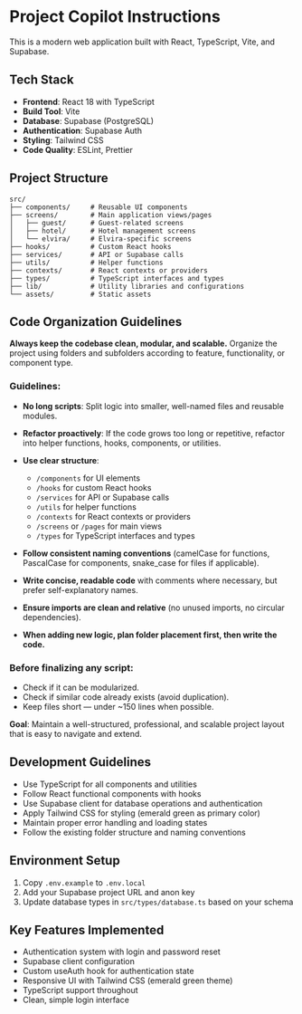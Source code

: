 # Project Copilot Instructions

This is a modern web application built with React, TypeScript, Vite, and Supabase.

## Tech Stack

- **Frontend**: React 18 with TypeScript
- **Build Tool**: Vite
- **Database**: Supabase (PostgreSQL)
- **Authentication**: Supabase Auth
- **Styling**: Tailwind CSS
- **Code Quality**: ESLint, Prettier

## Project Structure

```
src/
├── components/     # Reusable UI components
├── screens/        # Main application views/pages
│   ├── guest/      # Guest-related screens
│   ├── hotel/      # Hotel management screens
│   └── elvira/     # Elvira-specific screens
├── hooks/          # Custom React hooks
├── services/       # API or Supabase calls
├── utils/          # Helper functions
├── contexts/       # React contexts or providers
├── types/          # TypeScript interfaces and types
├── lib/            # Utility libraries and configurations
└── assets/         # Static assets
```

## Code Organization Guidelines

**Always keep the codebase clean, modular, and scalable.**
Organize the project using folders and subfolders according to feature, functionality, or component type.

### Guidelines:

- **No long scripts**: Split logic into smaller, well-named files and reusable modules.

- **Refactor proactively**: If the code grows too long or repetitive, refactor into helper functions, hooks, components, or utilities.

- **Use clear structure**:

  - `/components` for UI elements
  - `/hooks` for custom React hooks
  - `/services` for API or Supabase calls
  - `/utils` for helper functions
  - `/contexts` for React contexts or providers
  - `/screens` or `/pages` for main views
  - `/types` for TypeScript interfaces and types

- **Follow consistent naming conventions** (camelCase for functions, PascalCase for components, snake_case for files if applicable).

- **Write concise, readable code** with comments where necessary, but prefer self-explanatory names.

- **Ensure imports are clean and relative** (no unused imports, no circular dependencies).

- **When adding new logic, plan folder placement first, then write the code.**

### Before finalizing any script:

- Check if it can be modularized.
- Check if similar code already exists (avoid duplication).
- Keep files short — under ~150 lines when possible.

**Goal**: Maintain a well-structured, professional, and scalable project layout that is easy to navigate and extend.

## Development Guidelines

- Use TypeScript for all components and utilities
- Follow React functional components with hooks
- Use Supabase client for database operations and authentication
- Apply Tailwind CSS for styling (emerald green as primary color)
- Maintain proper error handling and loading states
- Follow the existing folder structure and naming conventions

## Environment Setup

1. Copy `.env.example` to `.env.local`
2. Add your Supabase project URL and anon key
3. Update database types in `src/types/database.ts` based on your schema

## Key Features Implemented

- Authentication system with login and password reset
- Supabase client configuration
- Custom useAuth hook for authentication state
- Responsive UI with Tailwind CSS (emerald green theme)
- TypeScript support throughout
- Clean, simple login interface
